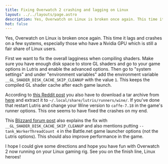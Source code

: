 ```yaml
---
title: Fixing Overwatch 2 crashing and lagging on Linux
layout: ../../layouts/page.astro
description: Yes, Overwatch on Linux is broken once again. This time it lags and crashes on a few systems, especially those who have a Nvidia GPU which is still a fair share of Linux users.
hot: false
---
```


Yes, Overwatch on Linux is broken once again. This time it lags and crashes on a few systems, especially those who have a Nvidia GPU which is still a fair share of Linux users.

First we want to fix the overall lagginess when compiling shaders. Make sure you have enough disk space to store GL shaders and go to your game options in Lutris and enable the advanced options. Then go to "system settings" and under "environment variables" add the environment variable `__GL_SHADER_DISK_CACHE_SKIP_CLEANUP` with the value `1`. This keeps the compiled GL shader cache after each game launch.

According to [this Reddit post](https://redd.it/y0xiub) you also have to download a tar archive from [here](https://github.com/bottlesdevs/wine/releases/tag/caffe-7.18) and extract it to `~/.local/share/lutris/runners/wine/`. If you've done that restart Lutris and change your Wine version to `caffe-7.18` in the game's runner options. This one seems to have fixed the crashes on my end.

This [Blizzard forum post](https://us.forums.blizzard.com/en/overwatch/t/ow2-crashing-alternative-fix-ow2-on-linux-guide-video/712853) also explains the fix with `__GL_SHADER_DISK_CACHE_SKIP_CLEANUP` and also mentions putting `--tank_WorkerThreadCount 4` in the Battle.net game launcher options (not the Lutris options). This should also improve performance in the game.

I hope I could give some directions and hope you have fun with Overwatch 2 now running on your Linux gaming rig. See you on the finish line, Linux heroes!
